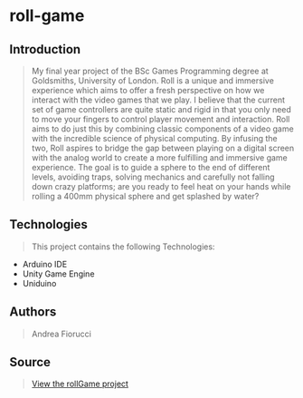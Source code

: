 # roll-game

## Introduction

> My final year project of the BSc Games Programming degree at Goldsmiths, University of London. Roll is a unique and immersive experience which aims to offer a fresh perspective on how we interact with the video games that we play. I believe that the current set of game controllers are quite static and rigid in that you only need to move your fingers to control player movement and interaction. Roll aims to do just this by combining classic components of a video game with the incredible science of physical computing. By infusing the two, Roll aspires to bridge the gap between playing on a digital screen with the analog world to create a more fulfilling and immersive game experience. The goal is to guide a sphere to the end of different levels, avoiding traps, solving mechanics and carefully not falling down crazy platforms; are you ready to feel heat on your hands while rolling a 400mm physical sphere and get splashed by water?

## Technologies

> This project contains the following Technologies:
- Arduino IDE
- Unity Game Engine
- Uniduino


## Authors
> Andrea Fiorucci

## Source

>  <a href = "https://frontandyweb.com/past_project/roll">View the rollGame project</a>














